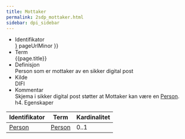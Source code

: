 ```yaml
---
title: Mottaker 
permalink: 2sdp_mottaker.html
sidebar: dpi_sidebar
---
```


  - Identifikator  
    <span style="{ pageUrlMinor ;">[}]({{)</span> pageUrlMinor }}
  - Term  
    {{page.title}}
  - Definisjon  
    Person som er mottaker av en sikker digital post
  - Kilde  
    DIFI
  - Kommentar  
    Skjema i sikker digital post støtter at Mottaker kan være en
    [Person](Person.md).  
    h4. Egenskaper

| Identifikator    | Term             | Kardinalitet |
| ---------------- | ---------------- | ------------ |
| [Person](Person.md) | [Person](Person.md) | 0..1         |
